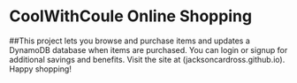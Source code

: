 # CoolWithCoule Online Shopping

##This project lets you browse and purchase items and updates a DynamoDB database when items are purchased.  You can login or signup for additional savings and benefits.  Visit the site at (jacksoncardross.github.io).  Happy shopping!
